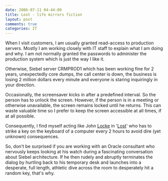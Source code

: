 ```yaml
---
date: 2006-07-11 04:44:09
title: Lost - life mirrors fiction
layout: post
comments: true
categories: IT
---
```

When I visit customers, I am usually granted read-access to production
servers. Mostly I am working closely with IT staff to explain what I am
doing and why. I am not normally granted the passwords to administer the
production system which is just the way I like it.

Otherwise, Siebel server CRMPROD1 which has been working fine for 2
years, unexpectedly core dumps, the call center is down, the business is
losing 2 million dollars every minute and everyone is staring
inquiringly in your direction.

Occasionally, the screensaver kicks in after a predefined interval. So
the person has to unlock the screen. However, if the person is in a
meeting or otherwise unavailable, the screen remains locked until he
returns. This can waste valuable time so I prefer to keep the screen
accessible at all times, if at all possible.

Consequently, I find myself acting like John
[Locke](http://www.channel4.com/entertainment/tv/microsites/L/lost/locke.html)
in '[Lost](http://www.channel4.com/entertainment/tv/microsites/L/lost/)'
who has to strike a key on the keyboard of a computer every 2 hours to
avoid dire (yet unknown) consequences.

So, don't be surprised if you are working with an Oracle consultant who
nervously keeps looking at his watch during a fascinating conversation
about Siebel architecture. If he then rudely and abruptly terminates the
dialog by hurtling back to his temporary desk and launches into a
desperate, full length, athletic dive across the room to desperately hit
a random key, that's why.

